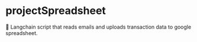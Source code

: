 # projectSpreadsheet
🦜 Langchain script that reads emails and uploads transaction data to google spreadsheet.
